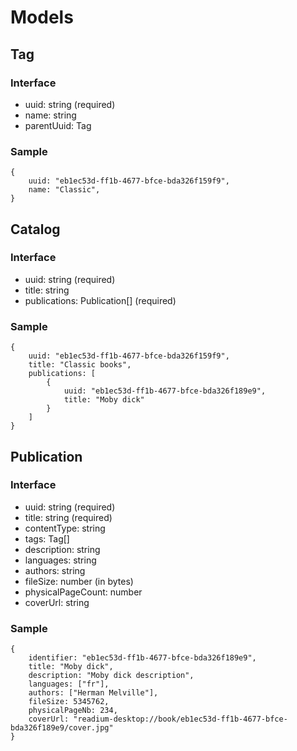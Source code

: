 # Models

## Tag

### Interface

* uuid: string (required)
* name: string
* parentUuid: Tag

### Sample

```
{
    uuid: "eb1ec53d-ff1b-4677-bfce-bda326f159f9",
    name: "Classic",
}
```

## Catalog

### Interface

* uuid: string (required)
* title: string
* publications: Publication[] (required)

### Sample

```
{
    uuid: "eb1ec53d-ff1b-4677-bfce-bda326f159f9",
    title: "Classic books",
    publications: [
        {
            uuid: "eb1ec53d-ff1b-4677-bfce-bda326f189e9",
            title: "Moby dick"
        }
    ]
}
```

## Publication

### Interface

* uuid: string (required)
* title: string (required)
* contentType: string
* tags: Tag[]
* description: string
* languages: string
* authors: string
* fileSize: number (in bytes)
* physicalPageCount: number
* coverUrl: string

### Sample

```
{
    identifier: "eb1ec53d-ff1b-4677-bfce-bda326f189e9",
    title: "Moby dick",
    description: "Moby dick description",
    languages: ["fr"],
    authors: ["Herman Melville"],
    fileSize: 5345762,
    physicalPageNb: 234,
    coverUrl: "readium-desktop://book/eb1ec53d-ff1b-4677-bfce-bda326f189e9/cover.jpg"
}
```
